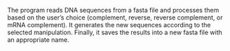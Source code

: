 The program reads DNA sequences from a fasta file and processes them based on the user’s choice (complement, reverse, reverse complement, or mRNA complement). It generates the new sequences according to the selected manipulation. Finally, it saves the results into a new fasta file with an appropriate name.
